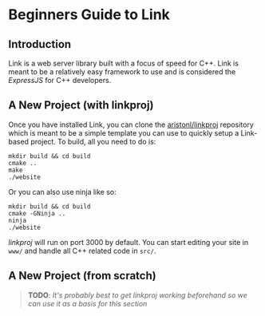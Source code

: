 Beginners Guide to Link
=======================

Introduction
------------
Link is a web server library built with a focus of speed for C++. Link is meant
to be a relatively easy framework to use and is considered the *ExpressJS* for
C++ developers. 

A New Project (with linkproj)
-----------------------------
Once you have installed Link, you can clone the [aristonl/linkproj](https://github.com/aristonl/linkproj)
repository which is meant to be a simple template you can use to quickly setup
a Link-based project. To build, all you need to do is:

	mkdir build && cd build
	cmake .. 
	make
	./website

Or you can also use ninja like so:
	
	mkdir build && cd build
	cmake -GNinja ..
	ninja
	./website

*linkproj* will run on port 3000 by default. You can start editing your site in
`www/` and handle all C++ related code in `src/`.

A New Project (from scratch)
----------------------------
> **TODO**: *It's probably best to get linkproj working beforehand so we can use it as a basis for this section*
